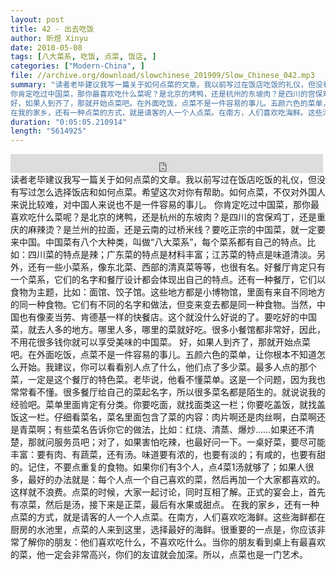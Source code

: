 ```yaml
---
layout: post
title: 42 - 出去吃饭
author: 昕煜 Xinyu
date: 2010-05-08
tags: [八大菜系, 吃饭, 点菜, 饭店, ]
categories: ["Modern-China", ]
file: //archive.org/download/slowchinese_201909/Slow_Chinese_042.mp3
summary: "读者老毕建议我写一篇关于如何点菜的文章。我以前写过在饭店吃饭的礼仪，但没有写过怎么选择饭店和如何点菜。希望这次对你有帮助。如何点菜，不仅对外国人来说比较难，对中国人来说也不是一件容易的事儿。
你肯定吃过中国菜，那你最喜欢吃什么菜呢？是北京的烤鸭，还是杭州的东坡肉？是四川的宫保鸡丁，还是重庆的麻辣烫？是兰州的拉面，还是云南的过桥米线？要吃正宗的中国菜，就一定要来中国。中国菜有八个大种类，叫做“八大菜系”，每个菜系都有自己的特点。比如：四川菜的特点是辣；广东菜的特点是材料丰富；江苏菜的特点是味道清淡。另外，还有一些小菜系，像东北菜、西部的清真菜等等，也很有名。好餐厅肯定只有一个菜系，它们的名字和餐厅设计都会体现出自己的特点。还有一种餐厅，它们以食物为主题，比如：面馆、饺子馆。这些地方都是小博物馆，里面有来自不同地方的同一种食物。它们有不同的名字和做法，但变来变去都是同一种食物。当然，中国也有像麦当劳、肯德基一样的快餐店。这个就没什么好说的了。要吃好的中国菜，就去人多的地方。哪里人多，哪里的菜就好吃。很多小餐馆都非常好，因此，不用花很多钱你就可以享受美味的中国菜。
好，如果人到齐了，那就开始点菜吧。在外面吃饭，点菜不是一件容易的事儿。五颜六色的菜单，让你根本不知道怎么开始。我建议，你可以看看别人点了什么，他们点了多少菜。最多人点的那个菜，一定是这个餐厅的特色菜。老毕说，他看不懂菜单。这是一个问题，因为我也常常看不懂。很多餐厅给自己的菜起名字，所以很多菜名都是陌生的。就说说我的经验吧。菜单里面肯定有分类。你要吃面，就找面类这一栏；你要吃盖饭，就找盖饭这一栏。仔细看菜名，菜名里面包含了菜的内容：肉片啊还是肉丝啊，白菜啊还是青菜啊；有些菜名告诉你它的做法，比如：红烧、清蒸、爆炒……如果还不清楚，那就问服务员吧；对了，如果害怕吃辣，也最好问一下。一桌好菜，要尽可能丰富：要有肉、有蔬菜，还有汤。味道要有浓的，也要有淡的；有咸的，也要有甜的。记住，不要点重复的食物。如果你们有3个人，点4菜1汤就够了；如果人很多，最好的办法就是：每个人点一个自己喜欢的菜，然后再加一个大家都喜欢的。这样就不浪费。点菜的时候，大家一起讨论，同时互相了解。正式的宴会上，首先有凉菜，然后是汤，接下来是正菜，最后有水果或甜点。
在我的家乡，还有一种点菜的方式，就是请客的人一个人点菜。在南方，人们喜欢吃海鲜。这些海鲜都在厨房的水池里，点菜的人来到这里，选择最好的海鲜。很重要的一点是，你应该非常了解你的朋友：他们喜欢吃什么，不喜欢吃什么。当你的朋友看到桌上有最喜欢的菜，他一定会非常高兴，你们的友谊就会加深。所以，点菜也是一门艺术。"
duration: "0:05:05.210914"
length: "5614925"
---
```


<iframe src="https://archive.org/embed/slowchinese_201909/Slow_Chinese_042.mp3" width="500" height="30" frameborder="0" webkitallowfullscreen="true" mozallowfullscreen="true" allowfullscreen></iframe>
读者老毕建议我写一篇关于如何点菜的文章。我以前写过在饭店吃饭的礼仪，但没有写过怎么选择饭店和如何点菜。希望这次对你有帮助。如何点菜，不仅对外国人来说比较难，对中国人来说也不是一件容易的事儿。
你肯定吃过中国菜，那你最喜欢吃什么菜呢？是北京的烤鸭，还是杭州的东坡肉？是四川的宫保鸡丁，还是重庆的麻辣烫？是兰州的拉面，还是云南的过桥米线？要吃正宗的中国菜，就一定要来中国。中国菜有八个大种类，叫做“八大菜系”，每个菜系都有自己的特点。比如：四川菜的特点是辣；广东菜的特点是材料丰富；江苏菜的特点是味道清淡。另外，还有一些小菜系，像东北菜、西部的清真菜等等，也很有名。好餐厅肯定只有一个菜系，它们的名字和餐厅设计都会体现出自己的特点。还有一种餐厅，它们以食物为主题，比如：面馆、饺子馆。这些地方都是小博物馆，里面有来自不同地方的同一种食物。它们有不同的名字和做法，但变来变去都是同一种食物。当然，中国也有像麦当劳、肯德基一样的快餐店。这个就没什么好说的了。要吃好的中国菜，就去人多的地方。哪里人多，哪里的菜就好吃。很多小餐馆都非常好，因此，不用花很多钱你就可以享受美味的中国菜。
好，如果人到齐了，那就开始点菜吧。在外面吃饭，点菜不是一件容易的事儿。五颜六色的菜单，让你根本不知道怎么开始。我建议，你可以看看别人点了什么，他们点了多少菜。最多人点的那个菜，一定是这个餐厅的特色菜。老毕说，他看不懂菜单。这是一个问题，因为我也常常看不懂。很多餐厅给自己的菜起名字，所以很多菜名都是陌生的。就说说我的经验吧。菜单里面肯定有分类。你要吃面，就找面类这一栏；你要吃盖饭，就找盖饭这一栏。仔细看菜名，菜名里面包含了菜的内容：肉片啊还是肉丝啊，白菜啊还是青菜啊；有些菜名告诉你它的做法，比如：红烧、清蒸、爆炒……如果还不清楚，那就问服务员吧；对了，如果害怕吃辣，也最好问一下。一桌好菜，要尽可能丰富：要有肉、有蔬菜，还有汤。味道要有浓的，也要有淡的；有咸的，也要有甜的。记住，不要点重复的食物。如果你们有3个人，点4菜1汤就够了；如果人很多，最好的办法就是：每个人点一个自己喜欢的菜，然后再加一个大家都喜欢的。这样就不浪费。点菜的时候，大家一起讨论，同时互相了解。正式的宴会上，首先有凉菜，然后是汤，接下来是正菜，最后有水果或甜点。
在我的家乡，还有一种点菜的方式，就是请客的人一个人点菜。在南方，人们喜欢吃海鲜。这些海鲜都在厨房的水池里，点菜的人来到这里，选择最好的海鲜。很重要的一点是，你应该非常了解你的朋友：他们喜欢吃什么，不喜欢吃什么。当你的朋友看到桌上有最喜欢的菜，他一定会非常高兴，你们的友谊就会加深。所以，点菜也是一门艺术。
